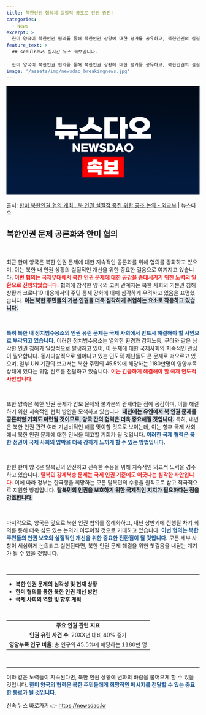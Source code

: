 ```yaml
---
title: 북한인권 협의체 실질적 공조로 인권 증진!
categories:
  - News
excerpt: >
  한미 양국이 북한인권 협의를 통해 북한인권 상황에 대한 평가를 공유하고, 북한인권의 실질적 증진을 위한 공조…
feature_text: >
  ## seoulnews 실시간 뉴스 속보입니다.

  한미 양국이 북한인권 협의를 통해 북한인권 상황에 대한 평가를 공유하고, 북한인권의 실질적 증진을 위한 공조…
image: '/assets/img/newsdao_breakingnews.jpg'
---
```


![뉴스다오 속보](/assets/img/newsdao_breakingnews.jpg)

<p>출처: <a href="https://newsdao.kr/2568" rel="dofollow">한미 북한인권 협의 개최…북 인권 실질적 증진 위한 공조 논의 - 외교부</a> | 뉴스다오</p>

<h2 data-ke-size="size26">북한인권 문제 공론화와 한미 협의</h2>

<p data-ke-size="size16">&nbsp;</p>

최근 한미 양국은 북한 인권 문제에 대한 지속적인 공론화를 위해 협의를 강화하고 있으며, 이는 북한 내 인권 상황의 실질적인 개선을 위한 중요한 걸음으로 여겨지고 있습니다. <b><span style="color: #ee2323;">이번 협의는 국제무대에서 북한 인권 문제에 대한 공감을 증대시키기 위한 노력의 일환으로 진행되었습니다.</span></b> 협의에 참석한 양국의 고위 관계자는 북한 사회의 기본권 침해 상황과 코로나19 대응에서의 주민 통제 강화에 대해 심각하게 우려하고 있음을 표명했습니다. <b><span style="background-color: #21538527;">이는 북한 주민들의 기본 인권을 더욱 심각하게 위협하는 요소로 작용하고 있습니다.</span></b> 

<p data-ke-size="size16">&nbsp;</p>

<b><span style="color: #1a5490;">특히 북한 내 정치범수용소의 인권 유린 문제는 국제 사회에서 반드시 해결해야 할 사안으로 부각되고 있습니다.</span></b> 이러한 정치범수용소는 열악한 환경과 강제노동, 구타와 같은 심각한 인권 침해가 일상적으로 발생하고 있어, 이 문제에 대한 국제사회의 지속적인 관심이 필요합니다. 동시다발적으로 일어나고 있는 인도적 재난들도 큰 문제로 떠오르고 있으며, 일부 UN 기관의 보고서는 북한 주민의 45.5%에 해당하는 1180만명이 영양부족 상태에 있다는 위험 신호를 전달하고 있습니다. <b><span style="color: #ee2323;">이는 긴급하게 해결해야 할 국제 인도적 사안입니다.</span></b>

<p data-ke-size="size16">&nbsp;</p>

또한 양측은 북한 인권 문제가 안보 문제와 불가분의 관계라는 점에 공감하며, 이를 해결하기 위한 지속적인 협력 방안을 모색하고 있습니다. <b><span style="background-color: #21538527;">내년에는 유엔에서 북 인권 문제를 공론화할 기회도 마련될 것이므로, 양국 간의 협력은 더욱 중요해질 것입니다.</span></b> 특히, 내년은 북한 인권 관련 여러 기념비적인 해를 맞이할 것으로 보이는데, 이는 향후 국제 사회에서 북한 인권 문제에 대한 인식을 제고할 기회가 될 것입니다. <b><span style="color: #1a5490;">이러한 국제 협력은 북한 정권이 국제 사회의 압박을 더욱 강하게 느끼게 할 수 있는 방법입니다.</span></b> 

<p data-ke-size="size16">&nbsp;</p>

한편 한미 양국은 탈북민의 안전하고 신속한 수용을 위해 지속적인 외교적 노력을 경주하고 있습니다. <b><span style="color: #ee2323;">탈북민 강제북송 문제는 국제 인권 기준에도 어긋나는 심각한 사안입니다.</span></b> 이에 따라 정부는 한국행을 희망하는 모든 탈북민의 수용을 원칙으로 삼고 적극적으로 지원할 방침입니다. <b><span style="background-color: #21538527;">탈북민의 인권을 보호하기 위한 국제적인 지지가 필요하다는 점을 강조합니다.</span></b>

<p data-ke-size="size16">&nbsp;</p>

마지막으로, 양국은 앞으로 북한 인권 협의를 정례화하고, 내년 상반기에 진행될 차기 회의를 통해 더욱 심도 있는 논의가 이루어질 것으로 기대하고 있습니다. <b><span style="color: #1a5490;">이번 협의는 북한 주민들의 인권 보호와 실질적인 개선을 위한 중요한 전환점이 될 것입니다.</span></b> 모든 세부 사항이 세심하게 논의되고 실현된다면, 북한 인권 문제 해결을 위한 첫걸음을 내딛는 계기가 될 수 있을 것입니다. 

<p data-ke-size="size16">&nbsp;</p>

<hr>

<ul>
    <li><b>북한 인권 문제의 심각성 및 현재 상황</b></li>
    <li><b>한미 협의를 통한 북한 인권 개선 방안</b></li>
    <li><b>국제 사회의 역할 및 향후 계획</b></li>
</ul>

<p data-ke-size="size16">&nbsp;</p>

<table>
    <tr>
        <td style="text-align: center; height: 17px;"><b>주요 인권 관련 지표</b></td>
    </tr>
    <tr>
        <td style="text-align: center; height: 17px;"><b>인권 유린 사건 수</b>: 20XX년 대비 40% 증가</td>
    </tr>
    <tr>
        <td style="text-align: center; height: 17px;"><b>영양부족 인구 비율</b>: 총 인구의 45.5%에 해당하는 1180만 명</td>
    </tr>
</table>

<p data-ke-size="size16">&nbsp;</p>

<hr>

이와 같은 노력들이 지속된다면, 북한 인권 상황에 변화의 바람을 불어오게 할 수 있을 것입니다. <b><span style="color: #1a5490;">한미 양국의 협력은 북한 주민들에게 희망적인 메시지를 전달할 수 있는 중요한 통로가 될 것입니다.</span></b> 

신속 뉴스 바로가기 👉 <a href="https://newsdao.kr" rel="dofollow">https://newsdao.kr</a>


